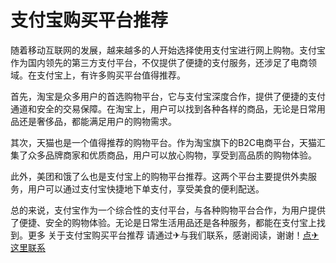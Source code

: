 # 支付宝购买平台推荐

随着移动互联网的发展，越来越多的人开始选择使用支付宝进行网上购物。支付宝作为国内领先的第三方支付平台，不仅提供了便捷的支付服务，还涉足了电商领域。在支付宝上，有许多购买平台值得推荐。

首先，淘宝是众多用户的首选购物平台，它与支付宝深度合作，提供了便捷的支付通道和安全的交易保障。在淘宝上，用户可以找到各种各样的商品，无论是日常用品还是奢侈品，都能满足用户的购物需求。

其次，天猫也是一个值得推荐的购物平台。作为淘宝旗下的B2C电商平台，天猫汇集了众多品牌商家和优质商品，用户可以放心购物，享受到高品质的购物体验。

此外，美团和饿了么也是支付宝上的购物平台推荐。这两个平台主要提供外卖服务，用户可以通过支付宝快捷地下单支付，享受美食的便利配送。

总的来说，支付宝作为一个综合性的支付平台，与各种购物平台合作，为用户提供了便捷、安全的购物体验。无论是日常生活用品还是各种服务，都能在支付宝上找到。更多 关于支付宝购买平台推荐 请通过✈与我们联系，感谢阅读，谢谢！[点✈这里联系](https://ss.k02.cc)